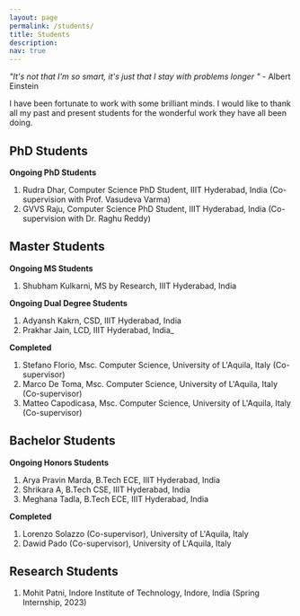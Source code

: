 ```yaml
---
layout: page
permalink: /students/
title: Students
description:
nav: true
---
```

_"It's not that I'm so smart, it's just that I stay with problems longer "_  - Albert Einstein

I have been fortunate to work with some brilliant minds. I would like to thank all my past and present students for the wonderful work they have all been doing.

<!--__PhD Students__-->

## PhD Students

__Ongoing PhD Students__

  1. Rudra Dhar, Computer Science PhD Student, IIIT Hyderabad, India (Co-supervision with Prof. Vasudeva Varma)
  2. GVVS Raju, Computer Science PhD Student, IIIT Hyderabad, India (Co-supervision with Dr. Raghu Reddy)

## Master Students

__Ongoing MS Students__
  1. Shubham Kulkarni, MS by Research, IIIT Hyderabad, India

__Ongoing Dual Degree Students__

  1. Adyansh Kakrn, CSD, IIIT Hyderabad, India
  2. Prakhar Jain, LCD, IIIT Hyderabad, India_

__Completed__

  1. Stefano Florio, Msc. Computer Science, University of L'Aquila, Italy (Co-supervisor)
  2. Marco De Toma,  Msc. Computer Science, University of L'Aquila, Italy (Co-supervisor)
  3. Matteo Capodicasa, Msc. Computer Science, University of L'Aquila, Italy (Co-supervisor)

## Bachelor Students

__Ongoing Honors Students__

  1. Arya Pravin Marda, B.Tech ECE, IIIT Hyderabad, India
  2. Shrikara A, B.Tech CSE, IIIT Hyderabad, India
  3. Meghana Tadla, B.Tech ECE, IIIT Hyderabad, India

__Completed__

  1. Lorenzo Solazzo (Co-supervisor), University of L'Aquila, Italy
  2. Dawid Pado (Co-supervisor), University of L'Aquila, Italy

## Research Students

  1. Mohit Patni, Indore Institute of Technology, Indore, India (Spring Internship, 2023)
